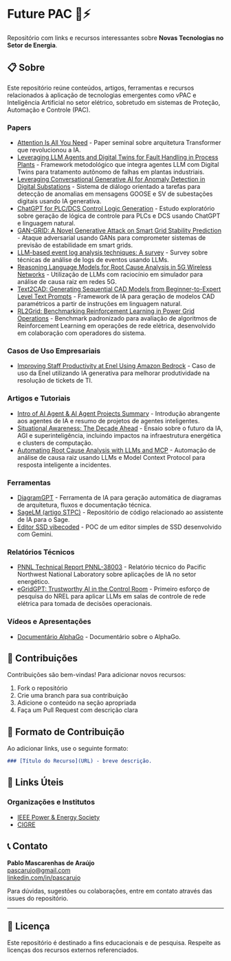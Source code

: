 # Future PAC 🤖⚡

Repositório com links e recursos interessantes sobre **Novas Tecnologias no Setor de Energia**.

## 📋 Sobre

Este repositório reúne conteúdos, artigos, ferramentas e recursos relacionados à aplicação de tecnologias emergentes como vPAC e Inteligência Artificial no setor elétrico, sobretudo em sistemas de Proteção, Automação e Controle (PAC).


### Papers
- [Attention Is All You Need](https://arxiv.org/abs/1706.03762) - Paper seminal sobre arquitetura Transformer que revolucionou a IA.
- [Leveraging LLM Agents and Digital Twins for Fault Handling in Process Plants](https://arxiv.org/abs/2505.02076v1) - Framework metodológico que integra agentes LLM com Digital Twins para tratamento autônomo de falhas em plantas industriais.
- [Leveraging Conversational Generative AI for Anomaly Detection in Digital Substations](https://arxiv.org/abs/2411.16692) - Sistema de diálogo orientado a tarefas para detecção de anomalias em mensagens GOOSE e SV de subestações digitais usando IA generativa.
- [ChatGPT for PLC/DCS Control Logic Generation](https://arxiv.org/abs/2305.15809) - Estudo exploratório sobre geração de lógica de controle para PLCs e DCS usando ChatGPT e linguagem natural.
- [GAN-GRID: A Novel Generative Attack on Smart Grid Stability Prediction](https://arxiv.org/abs/2405.12076v1) - Ataque adversarial usando GANs para comprometer sistemas de previsão de estabilidade em smart grids.
- [LLM-based event log analysis techniques: A survey](https://arxiv.org/abs/2502.00677v1) - Survey sobre técnicas de análise de logs de eventos usando LLMs.
- [Reasoning Language Models for Root Cause Analysis in 5G Wireless Networks](https://arxiv.org/abs/2507.21974) - Utilização de LLMs com raciocínio em simulador para análise de causa raiz em redes 5G.
- [Text2CAD: Generating Sequential CAD Models from Beginner-to-Expert Level Text Prompts](https://arxiv.org/abs/2409.17106) - Framework de IA para geração de modelos CAD paramétricos a partir de instruções em linguagem natural.
- [RL2Grid: Benchmarking Reinforcement Learning in Power Grid Operations](https://arxiv.org/abs/2503.23101) - Benchmark padronizado para avaliação de algoritmos de Reinforcement Learning em operações de rede elétrica, desenvolvido em colaboração com operadores do sistema.

### Casos de Uso Empresariais
- [Improving Staff Productivity at Enel Using Amazon Bedrock](https://aws.amazon.com/pt/blogs/industries/improving-staff-productivity-at-enel-using-amazon-bedrock/) - Caso de uso da Enel utilizando IA generativa para melhorar produtividade na resolução de tickets de TI.

### Artigos e Tutoriais
- [Intro of AI Agent & AI Agent Projects Summary](https://medium.com/@henryhengluo/intro-of-ai-agent-ai-agent-projects-summary-52f4a364ab86) - Introdução abrangente aos agentes de IA e resumo de projetos de agentes inteligentes.
- [Situational Awareness: The Decade Ahead](https://situational-awareness.ai/) - Ensaio sobre o futuro da IA, AGI e superinteligência, incluindo impactos na infraestrutura energética e clusters de computação.
- [Automating Root Cause Analysis with LLMs and MCP](https://medium.com/@pateljheel/automating-root-cause-analysis-with-llms-and-mcp-from-golden-signals-to-intelligent-response-b921e4d46829) - Automação de análise de causa raiz usando LLMs e Model Context Protocol para resposta inteligente a incidentes.


### Ferramentas
- [DiagramGPT](https://www.eraser.io/diagramgpt) - Ferramenta de IA para geração automática de diagramas de arquitetura, fluxos e documentação técnica.
- [SageLM (artigo STPC)](https://github.com/pascarujo/stpc) - Repositório de código relacionado ao assistente de IA para o Sage.
- [Editor SSD vibecoded](https://gemini.google.com/share/a13b831ebbb4) - POC de um editor simples de SSD  desenvolvido com Gemini.


### Relatórios Técnicos
- [PNNL Technical Report PNNL-38003](https://www.pnnl.gov/main/publications/external/technical_reports/PNNL-38003.pdf) - Relatório técnico do Pacific Northwest National Laboratory sobre aplicações de IA no setor energético.
- [eGridGPT: Trustworthy AI in the Control Room](https://docs.nrel.gov/docs/fy24osti/87740.pdf) - Primeiro esforço de pesquisa do NREL para aplicar LLMs em salas de controle de rede elétrica para tomada de decisões operacionais.

### Vídeos e Apresentações
- [Documentário AlphaGo](https://www.youtube.com/watch?v=EfSWcJ_8Jqg) - Documentário sobre o AlphaGo.


## 🤝 Contribuições

Contribuições são bem-vindas! Para adicionar novos recursos:

1. Fork o repositório
2. Crie uma branch para sua contribuição
3. Adicione o conteúdo na seção apropriada
4. Faça um Pull Request com descrição clara

## 📝 Formato de Contribuição

Ao adicionar links, use o seguinte formato:

```markdown
### [Título do Recurso](URL) - breve descrição.
```

## 🔗 Links Úteis

### Organizações e Institutos
- [IEEE Power & Energy Society](https://www.ieee-pes.org/)
- [CIGRE](https://www.cigre.org/)



## 📞 Contato

**Pablo Mascarenhas de Araújo**  
[pascarujo@gmail.com](mailto:pascarujo@gmail.com)  
[linkedin.com/in/pascarujo](https://linkedin.com/in/pascarujo)

Para dúvidas, sugestões ou colaborações, entre em contato através das issues do repositório.

---


## 📄 Licença

Este repositório é destinado a fins educacionais e de pesquisa. Respeite as licenças dos recursos externos referenciados.

